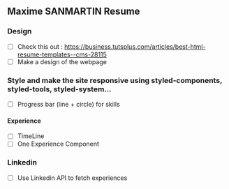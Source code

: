 ## Maxime SANMARTIN Resume

### Design
- [ ] Check this out : https://business.tutsplus.com/articles/best-html-resume-templates--cms-28115
- [ ] Make a design of the webpage
### Style and make the site responsive using styled-components, styled-tools, styled-system...
- [ ] Progress bar (line + circle) for skills
#### Experience
- [ ] TimeLine
- [ ] One Experience Component
### Linkedin
- [ ] Use Linkedin API to fetch experiences
